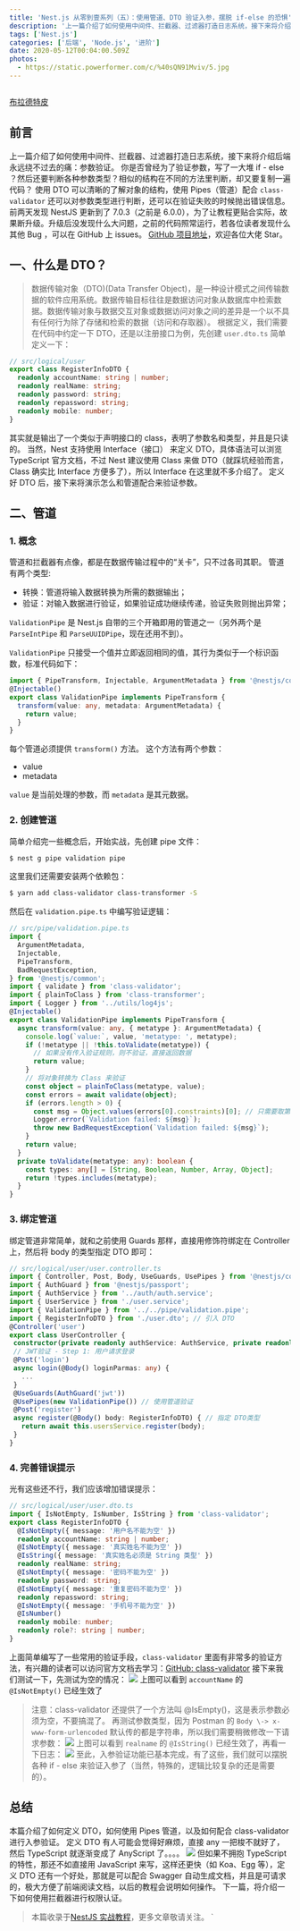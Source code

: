 ```yaml
---
title: 'Nest.js 从零到壹系列（五）：使用管道、DTO 验证入参，摆脱 if-else 的恐惧'
description: '上一篇介绍了如何使用中间件、拦截器、过滤器打造日志系统，接下来将介绍后端永远绕不过去的痛：参数验证。'
tags: ['Nest.js']
categories: ['后端', 'Node.js', '进阶']
date: 2020-05-12T00:04:00.509Z
photos:
  - https://static.powerformer.com/c/%40sQN91Mviv/5.jpg
---
```


<div class="profileBox">
  <div class="avatarBox">
    <a href="https://github.com/SephirothKid/nest-zero-to-one"><img src="/images/avatars/bldtp.png" alt="" class="avatar"></a>
  </div>
  <div class="rightBox">
    <div class="infoBox">
    <a href="https://juejin.im/user/5a5ff3e16fb9a01c9526215f"><p class="nickName">布拉德特皮</p></a>
  </div>
  </div>
</div>

## 前言

上一篇介绍了如何使用中间件、拦截器、过滤器打造日志系统，接下来将介绍后端永远绕不过去的痛：参数验证。
你是否曾经为了验证参数，写了一大堆 if - else ？然后还要判断各种参数类型？相似的结构在不同的方法里判断，却又要复制一遍代码？
使用 DTO 可以清晰的了解对象的结构，使用 Pipes（管道）配合 `class-validator` 还可以对参数类型进行判断，还可以在验证失败的时候抛出错误信息。
前两天发现 NestJS 更新到了 7.0.3（之前是 6.0.0），为了让教程更贴合实际，故果断升级。升级后没发现什么大问题，之前的代码照常运行，若各位读者发现什么其他 Bug ，可以在 GitHub 上 issues。
[GitHub 项目地址](https://github.com/SephirothKid/nest-zero-to-one)，欢迎各位大佬 Star。

## 一、什么是 DTO？

> 数据传输对象（DTO)(Data Transfer Object)，是一种设计模式之间传输数据的软件应用系统。数据传输目标往往是数据访问对象从数据库中检索数据。数据传输对象与数据交互对象或数据访问对象之间的差异是一个以不具有任何行为除了存储和检索的数据（访问和存取器）。
> 根据定义，我们需要在代码中约定一下 DTO，还是以注册接口为例，先创建 `user.dto.ts` 简单定义一下：

```ts
// src/logical/user
export class RegisterInfoDTO {
  readonly accountName: string | number;
  readonly realName: string;
  readonly password: string;
  readonly repassword: string;
  readonly mobile: number;
}
```

其实就是输出了一个类似于声明接口的 class，表明了参数名和类型，并且是只读的。
当然，Nest 支持使用 Interface（接口） 来定义 DTO，具体语法可以浏览 TypeScript 官方文档，不过 Nest 建议使用 Class 来做 DTO（就踩坑经验而言， Class 确实比 Interface 方便多了），所以 Interface 在这里就不多介绍了。
定义好 DTO 后，接下来将演示怎么和管道配合来验证参数。

## 二、管道

### 1. 概念

管道和拦截器有点像，都是在数据传输过程中的“关卡”，只不过各司其职。
管道有两个类型:

- 转换：管道将输入数据转换为所需的数据输出；
- 验证：对输入数据进行验证，如果验证成功继续传递，验证失败则抛出异常；

`ValidationPipe` 是 Nest.js 自带的三个开箱即用的管道之一（另外两个是 `ParseIntPipe` 和 `ParseUUIDPipe`，现在还用不到）。

`ValidationPipe` 只接受一个值并立即返回相同的值，其行为类似于一个标识函数，标准代码如下：

```ts
import { PipeTransform, Injectable, ArgumentMetadata } from '@nestjs/common';
@Injectable()
export class ValidationPipe implements PipeTransform {
  transform(value: any, metadata: ArgumentMetadata) {
    return value;
  }
}
```

每个管道必须提供 `transform()` 方法。 这个方法有两个参数：

- value
- metadata

`value` 是当前处理的参数，而 `metadata` 是其元数据。

### 2. 创建管道

简单介绍完一些概念后，开始实战，先创建 pipe 文件：

```bash
$ nest g pipe validation pipe

```

这里我们还需要安装两个依赖包：

```bash
$ yarn add class-validator class-transformer -S

```

然后在 `validation.pipe.ts` 中编写验证逻辑：

```ts
// src/pipe/validation.pipe.ts
import {
  ArgumentMetadata,
  Injectable,
  PipeTransform,
  BadRequestException,
} from '@nestjs/common';
import { validate } from 'class-validator';
import { plainToClass } from 'class-transformer';
import { Logger } from '../utils/log4js';
@Injectable()
export class ValidationPipe implements PipeTransform {
  async transform(value: any, { metatype }: ArgumentMetadata) {
    console.log(`value:`, value, 'metatype: ', metatype);
    if (!metatype || !this.toValidate(metatype)) {
      // 如果没有传入验证规则，则不验证，直接返回数据
      return value;
    }
    // 将对象转换为 Class 来验证
    const object = plainToClass(metatype, value);
    const errors = await validate(object);
    if (errors.length > 0) {
      const msg = Object.values(errors[0].constraints)[0]; // 只需要取第一个错误信息并返回即可
      Logger.error(`Validation failed: ${msg}`);
      throw new BadRequestException(`Validation failed: ${msg}`);
    }
    return value;
  }
  private toValidate(metatype: any): boolean {
    const types: any[] = [String, Boolean, Number, Array, Object];
    return !types.includes(metatype);
  }
}
```

### 3. 绑定管道

绑定管道非常简单，就和之前使用 Guards 那样，直接用修饰符绑定在 Controller 上，然后将 body 的类型指定 DTO 即可：

```ts
// src/logical/user/user.controller.ts
import { Controller, Post, Body, UseGuards, UsePipes } from '@nestjs/common';
import { AuthGuard } from '@nestjs/passport';
import { AuthService } from '../auth/auth.service';
import { UserService } from './user.service';
import { ValidationPipe } from '../../pipe/validation.pipe';
import { RegisterInfoDTO } from './user.dto'; // 引入 DTO
@Controller('user')
export class UserController {
 constructor(private readonly authService: AuthService, private readonly usersService: UserService) {}
 // JWT验证 - Step 1: 用户请求登录
 @Post('login')
 async login(@Body() loginParmas: any) {
   ...
 }
 @UseGuards(AuthGuard('jwt'))
 @UsePipes(new ValidationPipe()) // 使用管道验证
 @Post('register')
 async register(@Body() body: RegisterInfoDTO) { // 指定 DTO类型
   return await this.usersService.register(body);
 }
}

```

### 4. 完善错误提示

光有这些还不行，我们应该增加错误提示：

```ts
// src/logical/user/user.dto.ts
import { IsNotEmpty, IsNumber, IsString } from 'class-validator';
export class RegisterInfoDTO {
  @IsNotEmpty({ message: '用户名不能为空' })
  readonly accountName: string | number;
  @IsNotEmpty({ message: '真实姓名不能为空' })
  @IsString({ message: '真实姓名必须是 String 类型' })
  readonly realName: string;
  @IsNotEmpty({ message: '密码不能为空' })
  readonly password: string;
  @IsNotEmpty({ message: '重复密码不能为空' })
  readonly repassword: string;
  @IsNotEmpty({ message: '手机号不能为空' })
  @IsNumber()
  readonly mobile: number;
  readonly role?: string | number;
}
```

上面简单编写了一些常用的验证手段，`class-validator` 里面有非常多的验证方法，有兴趣的读者可以访问官方文档去学习：[GitHub: class-validator](https://github.com/typestack/class-validator)
接下来我们测试一下，先测试为空的情况：
![](https://static.powerformer.com/c/@sQN91Mviv/1589284859007-8318b693-a8f9-4f08-85e7-cb443a924a53.webp)
上图可以看到 `accountName` 的 `@IsNotEmpty()` 已经生效了

> 注意：class-validator 还提供了一个方法叫 @IsEmpty()，这是表示参数必须为空，不要搞混了。
> 再测试参数类型，因为 Postman 的 `Body \-> x-www-form-urlencoded` 默认传的都是字符串，所以我们需要稍微修改一下请求参数：
> ![](https://static.powerformer.com/c/@sQN91Mviv/1589284859083-1d5dae75-95cf-4f31-9084-4fa19b9f20b1.webp)
> 上图可以看到 `realname` 的 `@IsString()` 已经生效了，再看一下日志：
> ![](https://static.powerformer.com/c/@sQN91Mviv/1589284859038-9ea28f71-caa8-423b-adf0-87d72797f697.webp)
> 至此，入参验证功能已基本完成，有了这些，我们就可以摆脱各种 if - else 来验证入参了（当然，特殊的，逻辑比较复杂的还是需要的）。

## 总结

本篇介绍了如何定义 DTO，如何使用 Pipes 管道，以及如何配合 class-validator 进行入参验证。
定义 DTO 有人可能会觉得好麻烦，直接 any 一把梭不就好了，然后 TypeScript 就逐渐变成了 AnyScript 了。。。。
![](https://static.powerformer.com/c/@sQN91Mviv/1710abf3c25dc456)
但如果不拥抱 TypeScript 的特性，那还不如直接用 JavaScript 来写，这样还更快（如 Koa、Egg 等），定义 DTO 还有一个好处，那就是可以配合 Swagger 自动生成文档，并且是可请求的，极大方便了前端阅读文档，以后的教程会说明如何操作。
下一篇，将介绍一下如何使用拦截器进行权限认证。

> 本篇收录于[NestJS 实战教程](https://juejin.im/collection/5e893a1b6fb9a04d65a15400)，更多文章敬请关注。
> `
